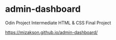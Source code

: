 # admin-dashboard
Odin Project Intermediate HTML &amp; CSS Final Project



https://mizakson.github.io/admin-dashboard/
